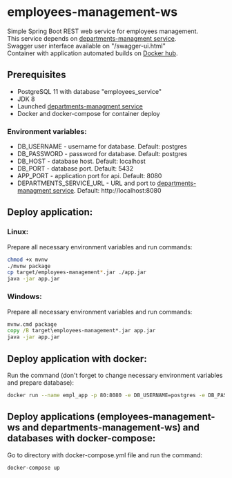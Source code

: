 # employees-management-ws  
Simple Spring Boot REST web service for employees management.  
This service depends on [departments-managment service](https://github.com/XFNeo/departments-management-ws).  
Swagger user interface available on "/swagger-ui.html"  
Container with application automated builds on [Docker hub](https://hub.docker.com/r/xfneo/employees-management-ws).

## Prerequisites
 - PostgreSQL 11 with database "employees_service"
 - JDK 8
 - Launched [departments-managment service](https://github.com/XFNeo/departments-management-ws)
 - Docker and docker-compose for container deploy
 
### Environment variables:  
- DB_USERNAME - username for database. Default: postgres
- DB_PASSWORD - password for database. Default: postgres
- DB_HOST - database host. Default: localhost
- DB_PORT - database port. Default: 5432
- APP_PORT - application port for api. Default: 8080
- DEPARTMENTS_SERVICE_URL - URL and port to [departments-managment service](https://github.com/XFNeo/departments-management-ws). Default:  http://localhost:8080

## Deploy application:
### Linux:
Prepare all necessary environment variables and run commands:
```sh
chmod +x mvnw
./mvnw package
cp target/employees-management*.jar ./app.jar
java -jar app.jar
```
### Windows:
Prepare all necessary environment variables and run commands:
```cmd
mvnw.cmd package
copy /B target\employees-management*.jar app.jar
java -jar app.jar
```

## Deploy application with docker:
Run the command (don't forget to change necessary environment variables and prepare database):
```sh
docker run --name empl_app -p 80:8080 -e DB_USERNAME=postgres -e DB_PASSWORD=postgres -e DB_HOST=localhost -e DB_PORT=5432 -e DEPARTMENTS_SERVICE_URL=http://localhost:9090 xfneo/employees-management-ws:latest
```

## Deploy applications (employees-management-ws and departments-management-ws) and databases with docker-compose:
Go to directory with docker-compose.yml file and run the command:
```sh
docker-compose up
```
